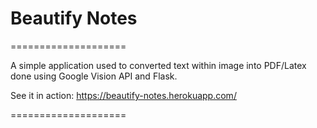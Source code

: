 # Beautify Notes

====================

A simple application used to converted text within image into PDF/Latex done using Google Vision API and Flask.

See it in action: https://beautify-notes.herokuapp.com/

====================
